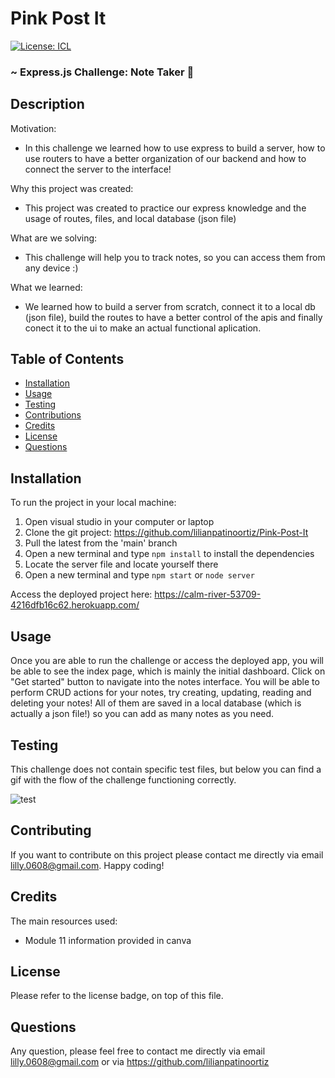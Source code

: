 # Pink Post It

[![License: ICL](https://img.shields.io/badge/License-ISC-blue.svg)](https://opensource.org/licenses/ISC)

### ~ Express.js Challenge: Note Taker 📝

## Description

Motivation:

- In this challenge we learned how to use express to build a server, how to use routers to have a better organization of our backend and how to connect the server to the interface!

Why this project was created:

- This project was created to practice our express knowledge and the usage of routes, files, and local database (json file)

What are we solving:

- This challenge will help you to track notes, so you can access them from any device :)

What we learned:

- We learned how to build a server from scratch, connect it to a local db (json file), build the routes to have a better control of the apis and finally conect it to the ui to make an actual functional aplication.

## Table of Contents

- [Installation](#installation)
- [Usage](#usage)
- [Testing](#testing)
- [Contributions](#contributing)
- [Credits](#credits)
- [License](#license)
- [Questions](#questions)

## Installation

To run the project in your local machine:

1. Open visual studio in your computer or laptop
2. Clone the git project: https://github.com/lilianpatinoortiz/Pink-Post-It
3. Pull the latest from the 'main' branch
4. Open a new terminal and type `npm install` to install the dependencies
5. Locate the server file and locate yourself there
6. Open a new terminal and type `npm start` or `node server`

Access the deployed project here: https://calm-river-53709-4216dfb16c62.herokuapp.com/

## Usage

Once you are able to run the challenge or access the deployed app, you will be able to see the index page, which is mainly the initial dashboard. Click on "Get started" button to navigate into the notes interface.
You will be able to perform CRUD actions for your notes, try creating, updating, reading and deleting your notes! All of them are saved in a local database (which is actually a json file!) so you can add as many notes as you need. 

## Testing

This challenge does not contain specific test files, but below you can find a gif with the flow of the challenge functioning correctly.

![test](public/assets/img/gif.gif)

## Contributing

If you want to contribute on this project please contact me directly via email lilly.0608@gmail.com. Happy coding!

## Credits

The main resources used:

- Module 11 information provided in canva

## License

Please refer to the license badge, on top of this file.

## Questions

Any question, please feel free to contact me directly via email lilly.0608@gmail.com or via https://github.com/lilianpatinoortiz
